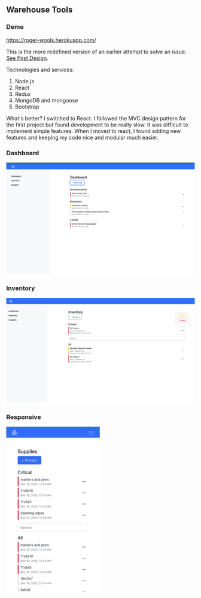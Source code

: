 ## Warehouse Tools

### Demo
https://roger-wools.herokuapp.com/

This is the more redefined version of an earlier attempt to solve an issue. [See First Design](https://github.com/RogelioCamargo/inventory-solutions).

Technologies and services: 
1. Node.js
2. React
3. Redux
4. MongoDB and mongoose
5. Bootstrap

What's better? 
I switched to React. I followed the MVC design pattern for the first project but found development to be really slow.
It was difficult to implement simple features. When I moved to react, I found adding new features and keeping my code nice and modular much easier.

### Dashboard
<img src="/demo/dashboard2.png" alt="warehouse screen" style="width: 600px;" />

### Inventory
<img src="/demo/dashboard.png" alt="warehouse screen" style="width: 600px;" />

### Responsive 
<img src="/demo/responsive.PNG" alt="warehouse screen" style="width: 250px;" />
